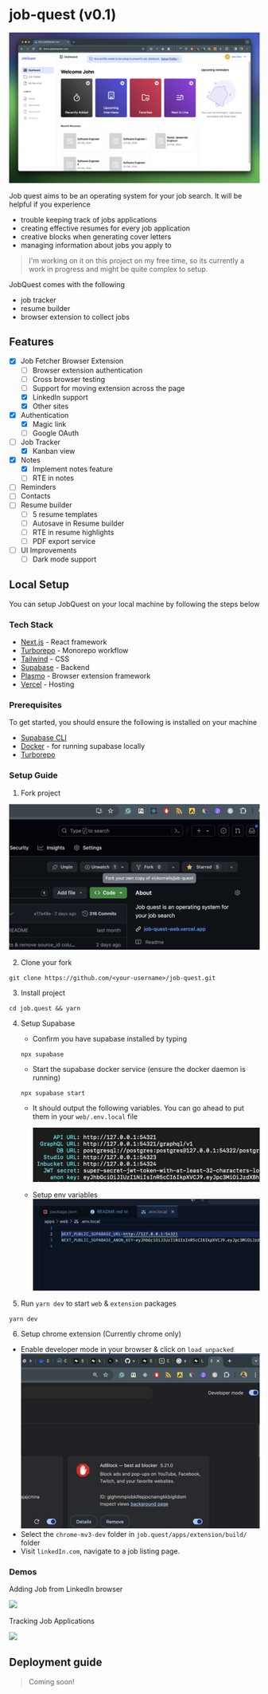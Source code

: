 # job-quest (v0.1)
![](./.github/assets/screenshot.png)

Job quest aims to be an operating system for your job search. It will be helpful if you experience 
- trouble keeping track of jobs applications
- creating effective resumes for every job application
- creative blocks when generating cover letters
- managing information about jobs you apply to

> I'm working on it on this project on my free time, so its currently a work in progress and might be quite complex to setup.

JobQuest comes with the following
- job tracker
- resume builder
- browser extension to collect jobs

## Features
- [x] Job Fetcher Browser Extension
    - [ ] Browser extension authentication
    - [ ] Cross browser testing
    - [ ] Support for moving extension across the page
    - [x] LinkedIn support
    - [x] Other sites
- [x] Authentication
    - [x] Magic link
    - [ ] Google OAuth
- [ ] Job Tracker
    - [x] Kanban view
- [x] Notes
    - [x] Implement notes feature
    - [ ] RTE in notes
- [ ] Reminders
- [ ] Contacts
- [ ] Resume builder
    - [ ] 5 resume templates
    - [ ] Autosave in Resume builder
    - [ ] RTE in resume highlights
    - [ ] PDF export service
- [ ] UI Improvements
    - [ ] Dark mode support 

## Local Setup
You can setup JobQuest on your local machine by following the steps below

### Tech Stack

- [Next.js](https://nextjs.org/) - React framework
- [Turborepo](https://turbo.build/repo/docs/installing) - Monorepo workflow
- [Tailwind](https://tailwindcss.com/) - CSS
- [Supabase](https://supabase.com/docs/guides/cli/managing-environments) - Backend
- [Plasmo](https://plasmo.com/) - Browser extension framework
- [Vercel](https://vercel.com/) - Hosting

### Prerequisites
To get started, you should ensure the following is installed on your machine

- [Supabase CLI](https://supabase.com/docs/guides/cli/getting-started)
- [Docker](https://docs.docker.com/get-docker/) - for running supabase locally
- [Turborepo](https://turbo.build/repo/docs/installing)

### Setup Guide

1. Fork project

![](./.github/assets/fork-screenshot.png)

2. Clone your fork

```
git clone https://github.com/<your-username>/job-quest.git
```

3. Install project

```
cd job.quest && yarn
```

4. Setup Supabase

    - Confirm you have supabase installed by typing

    ```
    npx supabase
    ```

    - Start the supabase docker service (ensure the docker daemon is running)

    ```
    npx supabase start
    ```

    - It should output the following variables. You can go ahead to put them in your `web/.env.local` file

        ![](./.github/assets/supabase-setup.png)

    - Setup env variables
        ![](./.github/assets/env-screenshot.png)


5. Run `yarn dev` to start `web` & `extension` packages

```
yarn dev
```

6. Setup chrome extension (Currently chrome only)
- Enable developer mode in your browser & click on `load unpacked`
    ![](./.github/assets/extension.png)
- Select the `chrome-mv3-dev` folder in `job.quest/apps/extension/build/` folder
- Visit `linkedIn.com`, navigate to a job listing page.

### Demos

Adding Job from LinkedIn browser

![](./.github/assets/chrome-extension-demo.gif)

Tracking Job Applications

![](./.github/assets/job-quest-demo.gif)

## Deployment guide
> Coming soon! 